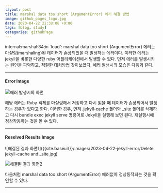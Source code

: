 ```yaml
---
layout: post
title: marshal data too short (ArgumentError) 에러 해결 방법
image: github_pages_logo.jpg
date: 2023-04-22 22:38:08 +9:00
tags: [blog, study]
categories: githubPage
---
```


internal:marshal:34:in `load': marshal data too short (ArgumentError) 에러는 마샬링(marshaling)된 데이터가 손상되었을 때 발생하는 에러이다. 이러한 에러는 jekyll을 비롯한 다양한 ruby 어플리케이션에서 발생할 수 있다. 먼저 에러를 발생시키는 원인을 파악하고, 적절한 대처방법 찾아보았다. 에러 발생시의 모습은 다음과 같다.

***

#### Error Image

![에러 발생시의 화면]({{site.baseurl}}/images/2023-04-22-jekyll-error/jekyll_error.jpg)

해당 에러는 Ruby 객체를 마샬링해서 저장하고 다시 읽을 때 데이터가 손상되어서 발생하는 경우가 있다고 한다. 이러한 경우, 먼저 .jekyll-cache 폴더와 _site 폴더를 삭제하고 다시 bundle exec jekyll serve 명령어로 Jekyll을 실행해 보면 된다. 재실행시에 정상작동하는 것을 볼 수 있다.

***

#### Resolved Results Image

![해결된 결과 화면1]({{site.baseurl}}/images/2023-04-22-jekyll-error/Delete jekyll-cache and _site.jpg)


![해결된 결과 화면2]({{site.baseurl}}/images/2023-04-22-jekyll-error/정상동작.png)


다음처럼 marshal data too short (ArgumentError) 에러없이 정상동작되는 것을 확인할 수 있다.

***